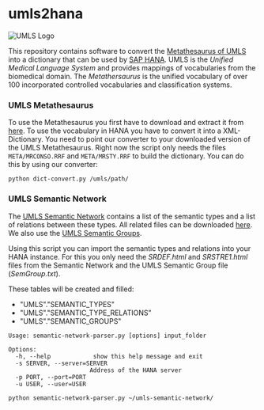 # umls2hana

![UMLS Logo](http://www.nlm.nih.gov/research/umls/images/UMLS_header_newtree.gif)

This repository contains software to convert the [Metathesaurus of UMLS](http://www.nlm.nih.gov/research/umls/) into a dictionary that can be used by [SAP HANA](https://en.wikipedia.org/wiki/SAP_HANA). UMLS is the *Unified Medical Language System* and provides mappings of vocabularies from the biomedical domain. The *Metathersaurus* is the unified vocabulary of over 100 incorporated controlled vocabularies and classification systems.

### UMLS Metathesaurus

To use the Metathesaurus you first have to download and extract it from [here](http://www.nlm.nih.gov/research/umls/licensedcontent/umlsknowledgesources.html). To use the vocabulary in HANA you have to convert it into a XML-Dictionary. You need to point our converter to your downloaded version of the UMLS Metathesaurus. Right now the script only needs the files `META/MRCONSO.RRF` and `META/MRSTY.RRF` to build the dictionary. You can do this by using our converter:

```
python dict-convert.py /umls/path/
```


### UMLS Semantic Network

The [UMLS Semantic Network](http://semanticnetwork.nlm.nih.gov/) contains a list of the semantic types and a list of relations between these types. All related files can be downloaded [here](http://semanticnetwork.nlm.nih.gov/Download/index.html). We also use the [UMLS Semantic Groups](http://semanticnetwork.nlm.nih.gov/SemGroups/).

Using this script you can import the semantic types and relations into your HANA instance. For this you only need the *SRDEF.html* and *SRSTRE1.html* files from the Semantic Network and the UMLS Semantic Group file (*SemGroup.txt*).

These tables will be created and filled:
	
* "UMLS"."SEMANTIC_TYPES"
* "UMLS"."SEMANTIC_TYPE_RELATIONS"
* "UMLS"."SEMANTIC_GROUPS"


```
Usage: semantic-network-parser.py [options] input_folder

Options:
  -h, --help            show this help message and exit
  -s SERVER, --server=SERVER
                       Address of the HANA server
  -p PORT, --port=PORT  
  -u USER, --user=USER 
```

```
python semantic-network-parser.py ~/umls-semantic-network/
```
